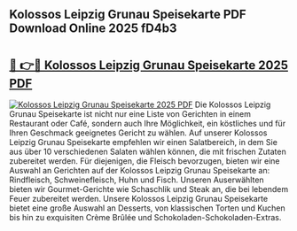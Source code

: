 ## Kolossos Leipzig Grunau Speisekarte PDF Download Online 2025 fD4b3

# <h2><a href="http://gccqsz.nevu.top/?p=Kolossos+Leipzig+Grunau+Speisekarte">🔗 👉🔴 Kolossos Leipzig Grunau Speisekarte 2025 PDF</a></h2>

[![Kolossos Leipzig Grunau Speisekarte 2025 PDF](https://i.imgur.com/dBaPXMq.png)](http://gccqsz.nevu.top/?p=Kolossos+Leipzig+Grunau+Speisekarte)
Die Kolossos Leipzig Grunau Speisekarte ist nicht nur eine Liste von Gerichten in einem Restaurant oder Café, sondern auch Ihre Möglichkeit, ein köstliches und für Ihren Geschmack geeignetes Gericht zu wählen. Auf unserer Kolossos Leipzig Grunau Speisekarte empfehlen wir einen Salatbereich, in dem Sie aus über 10 verschiedenen Salaten wählen können, die mit frischen Zutaten zubereitet werden. Für diejenigen, die Fleisch bevorzugen, bieten wir eine Auswahl an Gerichten auf der Kolossos Leipzig Grunau Speisekarte an: Rindfleisch, Schweinefleisch, Huhn und Fisch. Unseren Auserwählten bieten wir Gourmet-Gerichte wie Schaschlik und Steak an, die bei lebendem Feuer zubereitet werden. Unsere Kolossos Leipzig Grunau Speisekarte bietet eine große Auswahl an Desserts, von klassischen Torten und Kuchen bis hin zu exquisiten Crème Brûlée und Schokoladen-Schokoladen-Extras.

